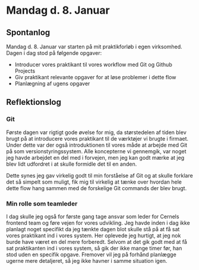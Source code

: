 # Mandag d. 8. Januar

## Spontanlog
Mandag d. 8. Januar var starten på mit praktikforløb i egen virksomhed. Dagen i dag stod på følgende opgaver:

- Introducer vores praktikant til vores workflow med Git og Github Projects
- Giv praktikant relevante opgaver for at løse problemer i dette flow
- Planlægning af ugens opgaver



## Reflektionslog

### Git 
Første dagen var rigtigt gode øvelse for mig, da størstedelen af tiden blev brugt på
at introducere vores praktikant til de værktøjer vi brugte i firmaet. Under dette
var der også introduktionen til vores måde at arbejde med Git på som versionstyringssystem.
Alle koncepterne vi gennemgik, var noget jeg havde arbejdet en del med i forvejen, 
men jeg kan godt mærke at jeg blev lidt udfordret i at skulle formidle det til en anden.

Dette synes jeg gav virkelig godt til min forståelse af Git og at skulle forklare det så
simpelt som muligt, fik mig til virkelig at tænke over hvordan hele dette flow hang sammen
med de forskelige Git commands der blev brugt.


### Min rolle som teamleder
I dag skulle jeg også for første gang tage ansvar som leder for Cernels frontend
team og føre vejen for vores udvikling. Jeg havde inden i dag ikke planlagt noget specifikt
da jeg tænkte dagen blot skulle stå på at få sat vores praktikant ind i vores system.
Her oplevede jeg hurtigt, at jeg nok burde have været en del mere forberedt.
Selvom at det gik godt med at få sat praktikanten ind i vores system, så gik der ikke 
mange timer før, han stod uden en specifik opgave. Fremover vil jeg på forhånd
planlægge ugerne mere detaljeret, så jeg ikke havner i samme situation igen.


